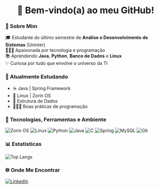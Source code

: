 <h1 align="center">👾 Bem-vindo(a) ao meu GitHub!</h1>

### 🦋 Sobre Mim  
🎓 Estudante do último semestre de **Análise e Desenvolvimento de Sistemas** (Uninter)  
👩🏽‍💻 Apaixonada por tecnologia e programação  
📚 Aprendendo **Java**, **Python**, **Banco de Dados** e **Linux**  
✨ Curiosa por tudo que envolve o universo da TI  


### 🌱 Atualmente Estudando  
- ☕ Java | Spring Framework  
- 🐧 Linux | Zorin OS  
- 🎲 Estrutura de Dados  
- 👩🏽‍💻 Boas práticas de programação  


### 💫 Tecnologias, Ferramentas e Ambiente  
![Zorin OS](https://img.shields.io/badge/-Zorin%20OS-%2310AAEB?style=for-the-badge&logo=zorin&logoColor=white)
![Linux](https://img.shields.io/badge/Linux-FCC624?style=for-the-badge&logo=linux&logoColor=black)
![Python](https://img.shields.io/badge/Python-3776AB?style=for-the-badge&logo=python&logoColor=white)
![Java](https://img.shields.io/badge/java-%23ED8B00.svg?style=for-the-badge&logo=openjdk&logoColor=white)
![C](https://img.shields.io/badge/c-%2300599C.svg?style=for-the-badge&logo=c&logoColor=white)
![Spring](https://img.shields.io/badge/spring-%236DB33F.svg?style=for-the-badge&logo=spring&logoColor=white)
![MySQL](https://img.shields.io/badge/mysql-4479A1.svg?style=for-the-badge&logo=mysql&logoColor=white)
![Git](https://img.shields.io/badge/git-%23F05033.svg?style=for-the-badge&logo=git&logoColor=white)


### 📊 Estatísticas
![Top Langs](https://github-readme-stats.vercel.app/api/top-langs/?username=mehlsampaio&langs_count=8&theme=radical&layout=compact)


### 🌐 Onde Me Encontrar  
[![LinkedIn](https://img.shields.io/badge/LinkedIn-blue?style=for-the-badge&logo=linkedin&logoColor=white)](https://www.linkedin.com/in/mehlsampaio)



